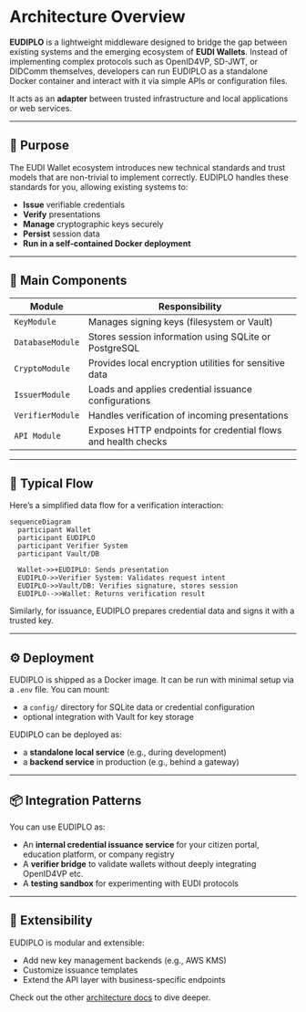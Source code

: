 # Architecture Overview

**EUDIPLO** is a lightweight middleware designed to bridge the gap between existing systems and the emerging ecosystem of **EUDI Wallets**. Instead of implementing complex protocols such as OpenID4VP, SD-JWT, or DIDComm themselves, developers can run EUDIPLO as a standalone Docker container and interact with it via simple APIs or configuration files.

It acts as an **adapter** between trusted infrastructure and local applications or web services.

---

## 🧩 Purpose

The EUDI Wallet ecosystem introduces new technical standards and trust models that are non-trivial to implement correctly. EUDIPLO handles these standards for you, allowing existing systems to:

- **Issue** verifiable credentials
- **Verify** presentations
- **Manage** cryptographic keys securely
- **Persist** session data
- **Run in a self-contained Docker deployment**

---

## 🔧 Main Components

| Module         | Responsibility                                                  |
|----------------|------------------------------------------------------------------|
| `KeyModule`    | Manages signing keys (filesystem or Vault)                      |
| `DatabaseModule` | Stores session information using SQLite or PostgreSQL          |
| `CryptoModule` | Provides local encryption utilities for sensitive data          |
| `IssuerModule` | Loads and applies credential issuance configurations            |
| `VerifierModule` | Handles verification of incoming presentations                 |
| `API Module`   | Exposes HTTP endpoints for credential flows and health checks   |

---

## 🔁 Typical Flow

Here’s a simplified data flow for a verification interaction:

```mermaid
sequenceDiagram
  participant Wallet
  participant EUDIPLO
  participant Verifier System
  participant Vault/DB

  Wallet->>+EUDIPLO: Sends presentation
  EUDIPLO->>Verifier System: Validates request intent
  EUDIPLO->>Vault/DB: Verifies signature, stores session
  EUDIPLO-->>Wallet: Returns verification result
```

Similarly, for issuance, EUDIPLO prepares credential data and signs it with a trusted key.

---

## ⚙️ Deployment

EUDIPLO is shipped as a Docker image. It can be run with minimal setup via a `.env` file. You can mount:

- a `config/` directory for SQLite data or credential configuration
- optional integration with Vault for key storage

EUDIPLO can be deployed as:

- a **standalone local service** (e.g., during development)
- a **backend service** in production (e.g., behind a gateway)

---

## 📦 Integration Patterns

You can use EUDIPLO as:

- An **internal credential issuance service** for your citizen portal, education platform, or company registry
- A **verifier bridge** to validate wallets without deeply integrating OpenID4VP etc.
- A **testing sandbox** for experimenting with EUDI protocols

---

## 🔄 Extensibility

EUDIPLO is modular and extensible:

- Add new key management backends (e.g., AWS KMS)
- Customize issuance templates
- Extend the API layer with business-specific endpoints

Check out the other [architecture docs](./key-management.md) to dive deeper.
